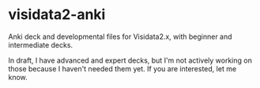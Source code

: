 # visidata2-anki

Anki deck and developmental files for Visidata2.x, with beginner and intermediate decks.

In draft, I have advanced and expert decks, but I'm not actively working on those because I haven't needed them yet. If you are interested, let me know.
